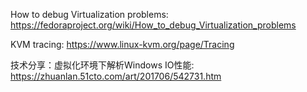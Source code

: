 How to debug Virtualization problems: https://fedoraproject.org/wiki/How_to_debug_Virtualization_problems

KVM tracing: https://www.linux-kvm.org/page/Tracing

技术分享：虚拟化环境下解析Windows IO性能: https://zhuanlan.51cto.com/art/201706/542731.htm